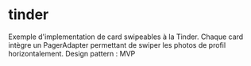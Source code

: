 # tinder
Exemple d'implementation de card swipeables à la Tinder. 
Chaque card intègre un PagerAdapter permettant de swiper les photos de profil horizontalement.
Design pattern : MVP
